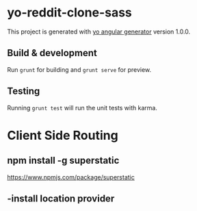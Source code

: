 # yo-reddit-clone-sass

This project is generated with [yo angular generator](https://github.com/yeoman/generator-angular)
version 1.0.0.

## Build & development

Run `grunt` for building and `grunt serve` for preview.

## Testing

Running `grunt test` will run the unit tests with karma.


# Client Side Routing
## npm install -g superstatic

https://www.npmjs.com/package/superstatic

-install location provider
-